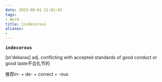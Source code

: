 ```yaml
---
date: 2023-08-01 21:01:43
tags: 
- Word
title: 📖indecorous
aliases: 
- 
---
```


<pre><strong>indecorous</strong></pre>

[ɪn'dekərəs]
adj. conflicting with accepted standards of good conduct or good taste不合礼节的

推荐in- + de- + correct + -ous